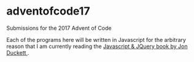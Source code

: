 # adventofcode17
Submissions for the 2017 Advent of Code

Each of the programs here will be written in Javascript for the arbitrary reason that I am currently reading the <a href= http://javascriptbook.com/> Javascript & JQuery book by Jon Duckett </a>. 

